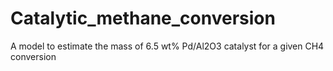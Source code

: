 # Catalytic_methane_conversion
A model to estimate the mass of 6.5 wt% Pd/Al2O3 catalyst for a given CH4 conversion 
